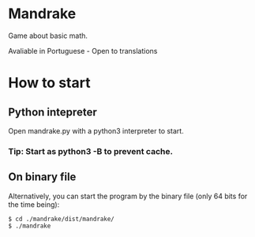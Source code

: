 # Mandrake
Game about basic math.

Avaliable in Portuguese - Open to translations

# How to start
## Python intepreter 
Open mandrake.py with a python3 interpreter to start.
### Tip: Start as python3 -B to prevent cache.
## On binary file
Alternatively, you can start the program by the binary file (only 64 bits for the time being):
```
$ cd ./mandrake/dist/mandrake/
$ ./mandrake
```
